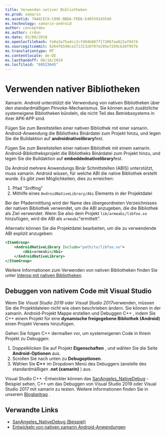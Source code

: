 ```yaml
---
title: Verwenden nativer Bibliotheken
ms.prod: xamarin
ms.assetid: 7AA6CEC8-C09E-BBDA-FDD6-E40559143548
ms.technology: xamarin-android
author: conceptdev
ms.author: crdun
ms.date: 03/09/2018
ms.openlocfilehash: fa0a3a75a4cc2cfd04b607f17206faa822af0474
ms.sourcegitcommit: 6264fb540ca1f131328707e295e7259cb10f95fb
ms.translationtype: MT
ms.contentlocale: de-DE
ms.lasthandoff: 08/16/2019
ms.locfileid: "69523645"
---
```

# <a name="using-native-libraries"></a>Verwenden nativer Bibliotheken

Xamarin. Android unterstützt die Verwendung von nativen Bibliotheken über den standardmäßigen PInvoke-Mechanismus. Sie können auch zusätzliche systemeigene Bibliotheken bündeln, die nicht Teil des Betriebssystems in ihrer APK-APP sind.

Fügen Sie zum Bereitstellen einer nativen Bibliothek mit einer xamarin. Android-Anwendung die Bibliotheks Binärdatei zum Projekt hinzu, und legen Sie die Buildaktion auf **androidnativelibrary**fest.

Fügen Sie zum Bereitstellen einer nativen Bibliothek mit einem xamarin. Android-Bibliotheksprojekt die Bibliotheks Binärdatei zum Projekt hinzu, und legen Sie die Buildaktion auf **embeddednativelibrary**fest.

Da Android mehrere Anwendungs Binär Schnittstellen (ABIS) unterstützt, muss xamarin. Android wissen, für welche ABI die native Bibliothek erstellt wurde.
Es gibt zwei Möglichkeiten, dies zu erreichen:

1. Pfad "Sniffing"
1. Mithilfe eines `AndroidNativeLibrary/Abi` Elements in der Projektdatei


Bei der Pfadermittlung wird der Name des übergeordneten Verzeichnisses der nativen Bibliothek verwendet, um die ABI anzugeben, die die Bibliothek als Ziel verwendet. Wenn Sie also dem Projekt `lib/armeabi/libfoo.so` hinzufügen, wird die ABI als `armeabi`"ermittelt".

Alternativ können Sie die Projektdatei bearbeiten, um die zu verwendende ABI explizit anzugeben:

```xml
<ItemGroup>
    <AndroidNativeLibrary Include="path/to/libfoo.so">
        <Abi>armeabi</Abi>
    </AndroidNativeLibrary>
</ItemGroup>
```

Weitere Informationen zum Verwenden von nativen Bibliotheken finden Sie unter [Interop mit nativen Bibliotheken](https://www.mono-project.com/docs/advanced/pinvoke/).

## <a name="debugging-native-code-with-visual-studio"></a>Debuggen von nativem Code mit Visual Studio

Wenn Sie *Visual Studio 2019* oder *Visual Studio 2017*verwenden, müssen Sie die Projektdateien nicht wie oben beschrieben ändern.
Sie können in der xamarin. Android-Projekt Mappe erstellen und Debuggen C++ , indem Sie C++ einem Projekt für eine **dynamische freigegebene Bibliothek (Android)** einen Projekt Verweis hinzufügen.

Gehen Sie folgen C++ dermaßen vor, um systemeigenen Code in Ihrem Projekt zu Debuggen:

1. Doppelklicken Sie auf Projekt **Eigenschaften** , und wählen Sie die Seite **Android-Optionen** aus.
2. Scrollen Sie nach unten zu **Debugoptionen**.
3. Wählen Sie **C++** im Dropdown Menü des Debuggers (anstelle des standardmäßigen **.net (xamarin)** ) aus.

Visual Studio C++ -Entwickler können das [SanAngeles_NativeDebug](https://docs.microsoft.com/samples/xamarin/monodroid-samples/sanangeles-ndk) -Beispiel sehen, C++ um das Debuggen von Visual Studio 2019 oder Visual Studio 2017 mit xamarin zu testen. Weitere Informationen finden Sie in unserem [Blogbeitrag](https://blog.xamarin.com/build-and-debug-c-libraries-in-xamarin-android-apps-with-visual-studio-2015/) .



## <a name="related-links"></a>Verwandte Links

- [SanAngeles_NativeDebug (Beispiel)](https://docs.microsoft.com/samples/xamarin/monodroid-samples/sanangeles-ndk)
- [Entwickeln von nativen xamarin Android-Anwendungen](https://blogs.msdn.microsoft.com/vcblog/2015/02/23/developing-xamarin-android-native-applications/)
